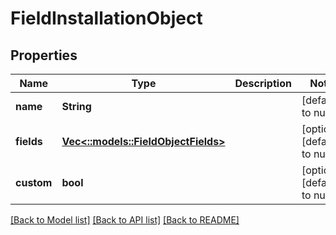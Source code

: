 # FieldInstallationObject

## Properties
Name | Type | Description | Notes
------------ | ------------- | ------------- | -------------
**name** | **String** |  | [default to null]
**fields** | [**Vec<::models::FieldObjectFields>**](fieldObject_fields.md) |  | [optional] [default to null]
**custom** | **bool** |  | [optional] [default to null]

[[Back to Model list]](../README.md#documentation-for-models) [[Back to API list]](../README.md#documentation-for-api-endpoints) [[Back to README]](../README.md)


